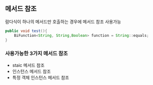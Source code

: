 ## 메서드 참조

람다식이 하나의 메서드만 호출하는 경우에 메서드 참조 사용가능
```java
public void test(){
    BiFunction<String, String,Boolean> function = String::equals;	
}
```

### 사용가능한 3가지 메서드 참조
- staic 메서드 참조
- 인스턴스 메서드 참조
- 특정 객체 인스턴스 메서드 참조

